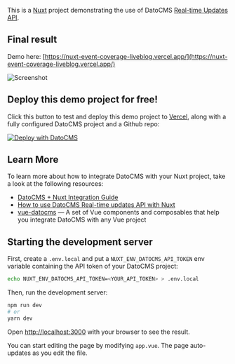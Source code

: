 This is a [Nuxt](https://nuxt.com/) project demonstrating the use of DatoCMS [Real-time Updates API](https://www.datocms.com/docs/real-time-updates-api).

## Final result

Demo here: [https://nuxt-event-coverage-liveblog.vercel.app/](https://nuxt-event-coverage-liveblog.vercel.app/)

![Screenshot](https://raw.githubusercontent.com/datocms/nuxt-event-coverage-liveblog/master/screenshot.gif)

## Deploy this demo project for free!

Click this button to test and deploy this demo project to [Vercel](https://vercel.com/), along with a fully configured DatoCMS project and a Github repo:

[![Deploy with DatoCMS](https://dashboard.datocms.com/deploy/button.svg)](https://dashboard.datocms.com/deploy?repo=datocms/nuxt-event-coverage-liveblog)

## Learn More

To learn more about how to integrate DatoCMS with your Nuxt project, take a look at the following resources:

- [DatoCMS + Nuxt Integration Guide](https://www.datocms.com/docs/nuxt)
- [How to use DatoCMS Real-time updates API with Nuxt](https://www.datocms.com/docs/nuxt/real-time-updates)
- [vue-datocms](https://github.com/datocms/vue-datocms) — A set of Vue components and composables that help you integrate DatoCMS with any Vue project

## Starting the development server

First, create a `.env.local` and put a `NUXT_ENV_DATOCMS_API_TOKEN` env variable containing the API token of your DatoCMS project:

```bash
echo NUXT_ENV_DATOCMS_API_TOKEN=<YOUR_API_TOKEN> > .env.local
```

Then, run the development server:

```bash
npm run dev
# or
yarn dev
```

Open [http://localhost:3000](http://localhost:3000) with your browser to see the result.

You can start editing the page by modifying `app.vue`. The page auto-updates as you edit the file.
